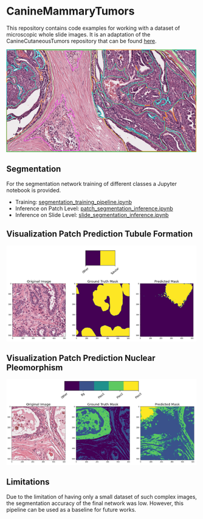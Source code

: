 # CanineMammaryTumors

This repository contains code examples for working with a dataset of microscopic whole slide images.
It is an adaptation of the CanineCutaneousTumors repository that can be found [here](https://github.com/DeepPathology/CanineCutaneousTumors).

<p float="left">
  <img src="CMT_annotation_SlideRunner.png" width="500" alt="Dataset"/>
</p>

## Segmentation
For the segmentation network training of different classes a Jupyter notebook is provided.

* Training: [segmentation_training_pipeline.ipynb](segmentation/segmentation_training_pipeline.ipynb)
* Inference on Patch Level: [patch_segmentation_inference.ipynb](segmentation/patch_segmentation_inference.ipynb)
* Inference on Slide Level: [slide_segmentation_inference.ipynb](segmentation/slide_segmentation_inference.ipynb)



## Visualization Patch Prediction Tubule Formation

<p float="left">
  <img src="single_patch_pred_tub_1_small.png" width="500" alt="Segmentation prediction"/>
</p>

## Visualization Patch Prediction Nuclear Pleomorphism

<p float="left">
  <img src="single_patch_pred_small.png" width="500" alt="Segmentation prediction"/>
</p>

## Limitations 

Due to the limitation of having only a small dataset of such complex images, the segmentation accuracy of the final network was low. 
However, this pipeline can be used as a baseline for future works.


<!-- ## Pre-trained models
We provide two pre-trained models for patch segmentation and classification. These can be found in the 
[models](models) folder. 
<!-- A detailed evaluation of these models can be found in our ScientificData paper:   
<!-- > Link to paper --> 



  